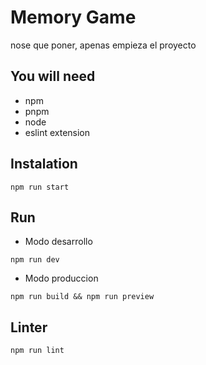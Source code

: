 # Memory Game
nose que poner, apenas empieza el proyecto

## You will need
- npm
- pnpm
- node
- eslint extension

## Instalation
```
npm run start
```

## Run
- Modo desarrollo
```
npm run dev
```

- Modo produccion
```
npm run build && npm run preview
```

## Linter
```
npm run lint
```